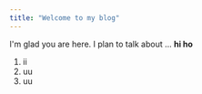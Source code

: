 ```yaml
---
title: "Welcome to my blog"
---
```


I'm glad you are here. I plan to talk about ...
**hi ho**
1. ii
2. uu
3. uu
